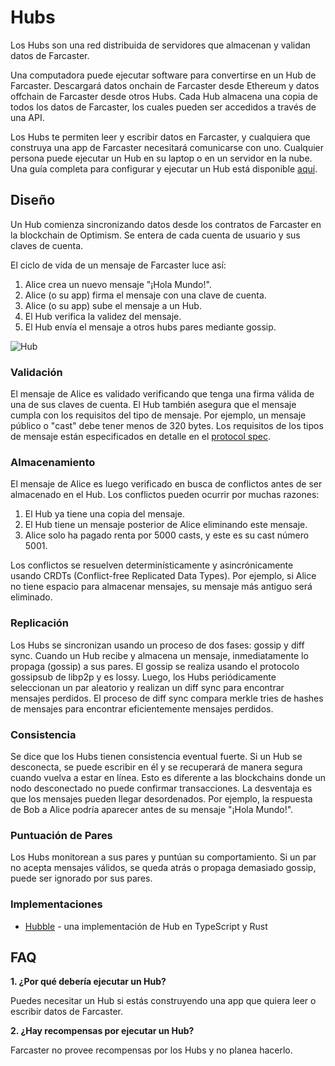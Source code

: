# Hubs

Los Hubs son una red distribuida de servidores que almacenan y validan datos de Farcaster.

Una computadora puede ejecutar software para convertirse en un Hub de Farcaster. Descargará datos onchain de Farcaster desde Ethereum y datos offchain de Farcaster desde otros Hubs. Cada Hub almacena una copia de todos los datos de Farcaster, los cuales pueden ser accedidos a través de una API.

Los Hubs te permiten leer y escribir datos en Farcaster, y cualquiera que construya una app de Farcaster necesitará comunicarse con uno. Cualquier persona puede ejecutar un Hub en su laptop o en un servidor en la nube. Una guía completa para configurar y ejecutar un Hub está disponible [aquí](https://www.thehubble.xyz).

## Diseño

Un Hub comienza sincronizando datos desde los contratos de Farcaster en la blockchain de Optimism. Se entera de cada cuenta de usuario y sus claves de cuenta.

El ciclo de vida de un mensaje de Farcaster luce así:

1. Alice crea un nuevo mensaje "¡Hola Mundo!".
2. Alice (o su app) firma el mensaje con una clave de cuenta.
3. Alice (o su app) sube el mensaje a un Hub.
4. El Hub verifica la validez del mensaje.
5. El Hub envía el mensaje a otros hubs pares mediante gossip.

![Hub](/assets/hub.png)

### Validación

El mensaje de Alice es validado verificando que tenga una firma válida de una de sus claves de cuenta. El Hub también asegura que el mensaje cumpla con los requisitos del tipo de mensaje. Por ejemplo, un mensaje público o "cast" debe tener menos de 320 bytes. Los requisitos de los tipos de mensaje están especificados en detalle en el [protocol spec](https://github.com/farcasterxyz/protocol/blob/main/docs/SPECIFICATION.md).

### Almacenamiento

El mensaje de Alice es luego verificado en busca de conflictos antes de ser almacenado en el Hub. Los conflictos pueden ocurrir por muchas razones:

1. El Hub ya tiene una copia del mensaje.
2. El Hub tiene un mensaje posterior de Alice eliminando este mensaje.
3. Alice solo ha pagado renta por 5000 casts, y este es su cast número 5001.

Los conflictos se resuelven determinísticamente y asincrónicamente usando CRDTs (Conflict-free Replicated Data Types). Por ejemplo, si Alice no tiene espacio para almacenar mensajes, su mensaje más antiguo será eliminado.

### Replicación

Los Hubs se sincronizan usando un proceso de dos fases: gossip y diff sync. Cuando un Hub recibe y almacena un mensaje, inmediatamente lo propaga (gossip) a sus pares. El gossip se realiza usando el protocolo gossipsub de libp2p y es lossy. Luego, los Hubs periódicamente seleccionan un par aleatorio y realizan un diff sync para encontrar mensajes perdidos. El proceso de diff sync compara merkle tries de hashes de mensajes para encontrar eficientemente mensajes perdidos.

### Consistencia

Se dice que los Hubs tienen consistencia eventual fuerte. Si un Hub se desconecta, se puede escribir en él y se recuperará de manera segura cuando vuelva a estar en línea. Esto es diferente a las blockchains donde un nodo desconectado no puede confirmar transacciones. La desventaja es que los mensajes pueden llegar desordenados. Por ejemplo, la respuesta de Bob a Alice podría aparecer antes de su mensaje "¡Hola Mundo!".

### Puntuación de Pares

Los Hubs monitorean a sus pares y puntúan su comportamiento. Si un par no acepta mensajes válidos, se queda atrás o propaga demasiado gossip, puede ser ignorado por sus pares.

### Implementaciones

- [Hubble](https://www.thehubble.xyz) - una implementación de Hub en TypeScript y Rust

## FAQ

**1. ¿Por qué debería ejecutar un Hub?**

Puedes necesitar un Hub si estás construyendo una app que quiera leer o escribir datos de Farcaster.

**2. ¿Hay recompensas por ejecutar un Hub?**

Farcaster no provee recompensas por los Hubs y no planea hacerlo.
